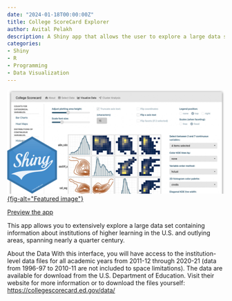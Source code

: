 ```yaml
---
date: "2024-01-18T00:00:00Z"
title: College ScoreCard Explorer
author: Avital Pelakh
description: A Shiny app that allows the user to explore a large data set compiled by the U.S. Department of Education.
categories:
- Shiny
- R
- Programming
- Data Visualization
---
```


[![](featured.jpg){fig-alt="Featured image"}](https://avitalpelakh.shinyapps.io/college_scorecard_app/)

[Preview the app](https://avitalpelakh.shinyapps.io/college_scorecard_app/)

This app allows you to extensively explore a large data set containing information about institutions of higher learning in the U.S. and outlying areas, spanning nearly a quarter century.

About the Data With this interface, you will have access to the institution-level data files for all academic years from 2011-12 through 2020-21 (data from 1996-97 to 2010-11 are not included to space limitations). The data are available for download from the U.S. Department of Education. Visit their website for more information or to download the files yourself: <https://collegescorecard.ed.gov/data/>
